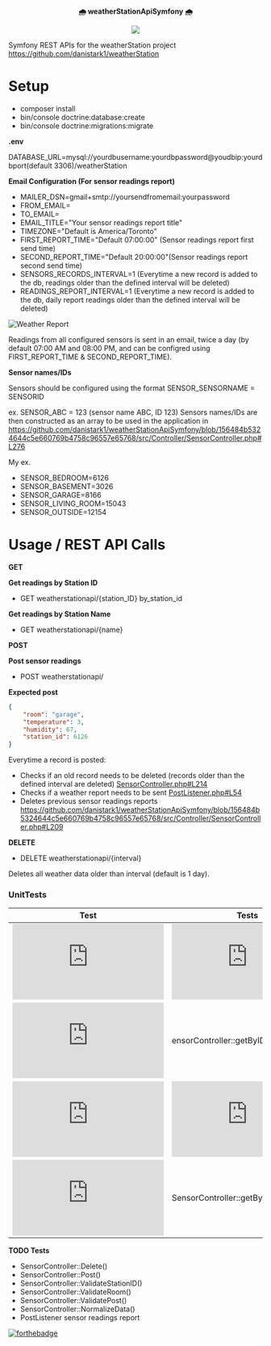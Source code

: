 <p align="center">
    <b> 🌧 weatherStationApiSymfony 🌧</b>
</p>
<p align="center">
    <img src="https://github.com/danistark1/weatherStationApiSymfony/blob/main/animatedCloud.gif" />
</p>


Symfony REST APIs for the weatherStation project https://github.com/danistark1/weatherStation

# Setup

- composer install
- bin/console doctrine:database:create
- bin/console doctrine:migrations:migrate

**.env**

DATABASE_URL=mysql://yourdbusername:yourdbpassword@youdbip:yourdbport(default 3306)/weatherStation

 **Email Configuration (For sensor readings report)**

- MAILER_DSN=gmail+smtp://yoursendfromemail:yourpassword
- FROM_EMAIL=
- TO_EMAIL=
- EMAIL_TITLE="Your sensor readings report title"
- TIMEZONE="Default is America/Toronto"
- FIRST_REPORT_TIME="Default 07:00:00" (Sensor readings report first send time)
- SECOND_REPORT_TIME="Default 20:00:00"(Sensor readings report second send time)
- SENSORS_RECORDS_INTERVAL=1 (Everytime a new record is added to the db, readings older than the defined interval will be deleted)
- READINGS_REPORT_INTERVAL=1 (Everytime a new record is added to the db, daily report readings older than the defined interval will be deleted)

![Weather Report](https://github.com/danistark1/weatherStationApiSymfony/blob/main/sampleEmail.png)

Readings from all configured sensors is sent in an email, twice a day (by default 07:00 AM and 08:00 PM, and can be configred using FIRST_REPORT_TIME & SECOND_REPORT_TIME).

**Sensor names/IDs**

Sensors should be configured using the format SENSOR_SENSORNAME = SENSORID

ex. SENSOR_ABC = 123 (sensor name ABC, ID 123)
Sensors names/IDs are then constructed as an array to be used in the application in
https://github.com/danistark1/weatherStationApiSymfony/blob/156484b5324644c5e660769b4758c96557e65768/src/Controller/SensorController.php#L276

My ex.

- SENSOR_BEDROOM=6126
- SENSOR_BASEMENT=3026
- SENSOR_GARAGE=8166
- SENSOR_LIVING_ROOM=15043
- SENSOR_OUTSIDE=12154

# Usage / REST API Calls

**GET**

**Get readings by Station ID**

- GET weatherstationapi/{station_ID} by_station_id

**Get readings by Station Name**

- GET weatherstationapi/{name}

**POST**

**Post sensor readings**

- POST weatherstationapi/

**Expected post**

```json
{
    "room": "garage",
    "temperature": 3,
    "humidity": 67,
    "station_id": 6126
}
```

Everytime a record is posted:

- Checks if an old record needs to be deleted (records older than the defined interval are deleted) [SensorController.php#L214](https://github.com/danistark1/weatherStationApiSymfony/blob/3264b8a09dfdf1c64fabc59e2ba96a0eaaafcffa/src/Controller/SensorController.php#L214)
- Checks if a weather report needs to be sent [PostListener.php#L54](https://github.com/danistark1/weatherStationApiSymfony/blob/5b274a2fa9e151e37a3793e3eb838863ccc673bd/src/Listeners/PostListener.php#L54)
- Deletes previous sensor readings reports
https://github.com/danistark1/weatherStationApiSymfony/blob/156484b5324644c5e660769b4758c96557e65768/src/Controller/SensorController.php#L209

**DELETE**

- DELETE weatherstationapi/{interval}

Deletes all weather data older than interval (default is 1 day).

### UnitTests

| Test  | Tests | Result |
| ------------- | ------------- |------------- |
| ![testValidSensorControllerGetByID](https://github.com/danistark1/weatherStationApiSymfony/blob/156484b5324644c5e660769b4758c96557e65768/tests/SensorControllerTests.php#L27) | ![SensorController::getByID()](https://github.com/danistark1/weatherStationApiSymfony/blob/156484b5324644c5e660769b4758c96557e65768/src/Controller/SensorController.php#L49)  | 200|
| ![testInvalidSensorControllerGetByID](https://github.com/danistark1/weatherStationApiSymfony/blob/156484b5324644c5e660769b4758c96557e65768/tests/SensorControllerTests.php#L39)  | ensorController::getByID()  | 400|
| ![testvalidSensorControllerGetByName](https://github.com/danistark1/weatherStationApiSymfony/blob/156484b5324644c5e660769b4758c96557e65768/tests/SensorControllerTests.php#L56)  | ![SensorController::getByName()](https://github.com/danistark1/weatherStationApiSymfony/blob/156484b5324644c5e660769b4758c96557e65768/src/Controller/SensorController.php#L82)  | 200|
| ![testInvalidSensorControllerGetByName](https://github.com/danistark1/weatherStationApiSymfony/blob/156484b5324644c5e660769b4758c96557e65768/tests/SensorControllerTests.php#L69)  | SensorController::getByName()  | 400|

**TODO Tests**

- SensorController::Delete()
- SensorController::Post()
- SensorController::ValidateStationID()
- SensorController::ValidateRoom()
- SensorController::ValidatePost()
- SensorController::NormalizeData()
- PostListener sensor readings report

[![forthebadge](https://forthebadge.com/images/badges/open-source.svg)](https://forthebadge.com)
